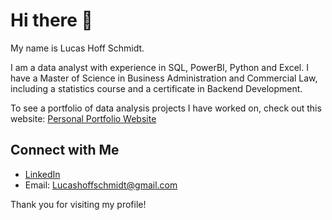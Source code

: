 # Hi there 👋

My name is Lucas Hoff Schmidt.

I am a data analyst with experience in SQL, PowerBI, Python and Excel. 
I have a Master of Science in Business Administration and Commercial Law, including a statistics course and a certificate in Backend Development.

To see a portfolio of data analysis projects I have worked on, check out this website: [Personal Portfolio Website](LucasHoffSchmidt.github.io)

## Connect with Me
- [LinkedIn](https://www.linkedin.com/in/lucas-hoff-schmidt-594855156/)
- Email: [Lucashoffschmidt@gmail.com](mailto:Lucashoffschmidt@gmail.com)

Thank you for visiting my profile!
